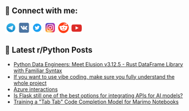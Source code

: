 ## 🔎 Connect with me:
[<img src="https://github.com/bullbesh/bullbesh/blob/main/images/Telegram.png" width="32" height="32" />](https://t.me/bullbesh)
[<img src="https://github.com/bullbesh/bullbesh/blob/main/images/VK.png" width="32" height="32" />](https://vk.com/bullbesh)
[<img src="https://github.com/bullbesh/bullbesh/blob/main/images/Twitter.png" width="32" height="32" />](https://twitter.com/bullbesh1)
[<img src="https://github.com/bullbesh/bullbesh/blob/main/images/Instagram.png" width="32" height="32" />](https://www.instagram.com/bullbesh)
[<img src="https://github.com/bullbesh/bullbesh/blob/main/images/Reddit.png" width="32" height="32" />](https://www.reddit.com/user/bullbesh)
[<img src="https://github.com/bullbesh/bullbesh/blob/main/images/YouTube.png" width="32" height="32" />](https://www.youtube.com/channel/UCtfjRs6uzgq5mfm8S06WTcg)

## 📕 Latest r/Python Posts
<!-- BLOG-POST-LIST:START -->
- [Python Data Engineers: Meet Elusion v3.12.5 - Rust DataFrame Library with Familiar Syntax](https://www.reddit.com/r/Python/comments/1md030c/python_data_engineers_meet_elusion_v3125_rust/)
- [If you want to use vibe coding, make sure you fully understand the whole project](https://www.reddit.com/r/Python/comments/1md01j6/if_you_want_to_use_vibe_coding_make_sure_you/)
- [Azure interactions](https://www.reddit.com/r/Python/comments/1mczicz/azure_interactions/)
- [Is Flask still one of the best options for integrating APIs for AI models?](https://www.reddit.com/r/Python/comments/1mct7ds/is_flask_still_one_of_the_best_options_for/)
- [Training a &quot;Tab Tab&quot; Code Completion Model for Marimo Notebooks](https://www.reddit.com/r/Python/comments/1mcrj71/training_a_tab_tab_code_completion_model_for/)
<!-- BLOG-POST-LIST:END -->
